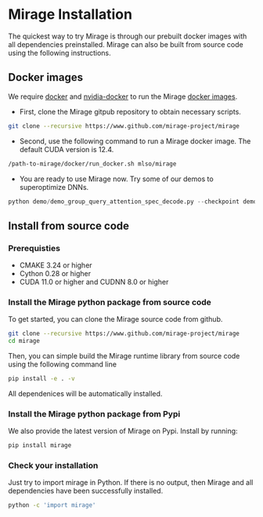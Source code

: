 # Mirage Installation

The quickest way to try Mirage is through our prebuilt docker images with all dependencies preinstalled. Mirage can also be built from source code using the following instructions.

## Docker images

We require [docker](https://docs.docker.com/engine/installation/) and [nvidia-docker](https://github.com/NVIDIA/nvidia-docker/) to run the Mirage [docker images](https://hub.docker.com/r/mlso/mirage).

* First, clone the Mirage gitpub repository to obtain necessary scripts.
```bash
git clone --recursive https://www.github.com/mirage-project/mirage
```

* Second, use the following command to run a Mirage docker image. The default CUDA version is 12.4.
```bash
/path-to-mirage/docker/run_docker.sh mlso/mirage
```

* You are ready to use Mirage now. Try some of our demos to superoptimize DNNs.
```python
python demo/demo_group_query_attention_spec_decode.py --checkpoint demo/checkpoint_group_query_attn_spec_decode.json
```

## Install from source code

### Prerequisties

* CMAKE 3.24 or higher
* Cython 0.28 or higher
* CUDA 11.0 or higher and CUDNN 8.0 or higher


### Install the Mirage python package from source code
To get started, you can clone the Mirage source code from github.
```bash
git clone --recursive https://www.github.com/mirage-project/mirage
cd mirage
```

Then, you can simple build the Mirage runtime library from source code using the following command line
```bash
pip install -e . -v 
```
All dependenices will be automatically installed.

### Install the Mirage python package from Pypi
We also provide the latest version of Mirage on Pypi. Install by running:
```bash
pip install mirage
```

### Check your installation
Just try to import mirage in Python. If there is no output, then Mirage and all dependencies have been successfully installed.
```bash
python -c 'import mirage'
```